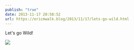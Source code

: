 ```yaml
---
publish: "true"
date: 2013-11-17 20:58:52
url: https://ericmwalk.blog/2013/11/17/lets-go-wild.html
---
```


Let's go Wild!

![](https://ericmwalk.blog/uploads/2022/9d378ac88c.jpg)
